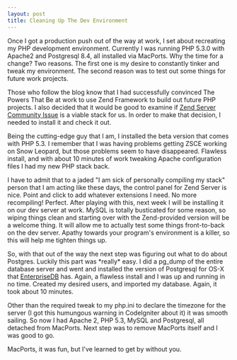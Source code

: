 ```yaml
--- 
layout: post
title: Cleaning Up The Dev Environment
---
```

<p>Once I got a production push out of the way at work, I set about recreating my PHP development environment.  Currently I was running PHP 5.3.0 with Apache2 and Postgresql 8.4, all installed via MacPorts.  Why the time for a change?  Two reasons.  The first one is my desire to constantly tinker and tweak my environment.  The second reason was to test out some things for future work projects.
</p>
<p>
Those who follow the blog know that I had successfully convinced The Powers That Be at work to use Zend Framework to build out future PHP projects.  I also decided that it would be good to examine if <a href='http://www.zend.com/en/products/server-ce/index'>Zend Server Community Issue</a> is a viable stack for us.  In order to make that decision, I needed to install it and check it out.</p>
<p>
Being the cutting-edge guy that I am, I installed the beta version that comes with PHP 5.3.  I remember that I was having problems getting ZSCE working on Snow Leopard, but those problems seem to have disappeared.  Flawless install, and with about 10 minutes of work tweaking Apache configuration files I had my new PHP stack back.
</p>
<p>
I have to admit that to a jaded "I am sick of personally compiling my stack" person that I am acting like these days, the control panel for Zend Server is nice.  Point and click to add whatever extensions I need.  No more recompiling!  Perfect.  After playing with this, next week I will be installing it on our dev server at work.  MySQL is totally busticated for some reason, so wiping things clean and starting over with the Zend-provided version will be a welcome thing.  It will allow me to actually test some things front-to-back on the dev server.  Apathy towards your program's environment is a killer, so this will help me tighten things up.
</p>
<p>
So, with that out of the way the next step was figuring out what to do about Postgres.  Luckily this part was *really* easy.  I did a pg_dump of the entire database server and went and installed the version of Postgresql for OS-X that <a href="http://www.enterprisedb.com/products/download.do">EnterpriseDB</a> has.  Again, a flawless install and I was up and running in no time.  Created my desired users, and imported my database.  Again, it took about 10 minutes.
</p>
<p>
Other than the required tweak to my php.ini to declare the timezone for the server (I got this humungous warning in CodeIgniter about it) it was smooth sailing.  So now I had Apache 2, PHP 5.3, MySQL and Postgresql, all detached from MacPorts.  Next step was to remove MacPorts itself and I was good to go.
</p>
<p>
MacPorts, it was fun, but I've learned to get by without you.
</p>
